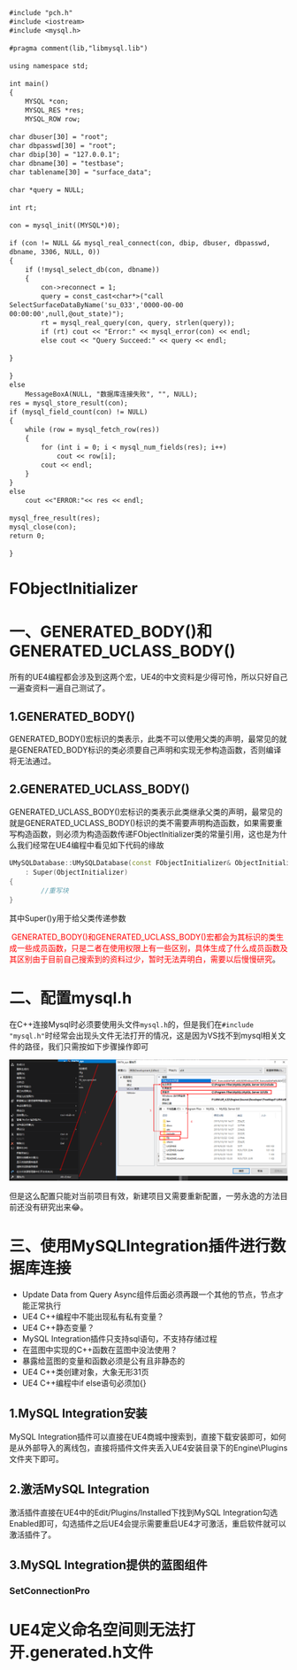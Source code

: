 ```
#include "pch.h"
#include <iostream>
#include <mysql.h>

#pragma comment(lib,"libmysql.lib")

using namespace std;

int main()
{
	MYSQL *con;
	MYSQL_RES *res;
	MYSQL_ROW row;

char dbuser[30] = "root";
char dbpasswd[30] = "root";
char dbip[30] = "127.0.0.1";
char dbname[30] = "testbase";
char tablename[30] = "surface_data";

char *query = NULL;

int rt;

con = mysql_init((MYSQL*)0);

if (con != NULL && mysql_real_connect(con, dbip, dbuser, dbpasswd, dbname, 3306, NULL, 0))
{
	if (!mysql_select_db(con, dbname))
	{
		con->reconnect = 1;
		query = const_cast<char*>("call SelectSurfaceDataByName('su_033','0000-00-00 00:00:00',null,@out_state)");
		rt = mysql_real_query(con, query, strlen(query));
		if (rt) cout << "Error:" << mysql_error(con) << endl;
		else cout << "Query Succeed:" << query << endl;

}

}
else
	MessageBoxA(NULL, "数据库连接失败", "", NULL);
res = mysql_store_result(con);
if (mysql_field_count(con) != NULL)
{
	while (row = mysql_fetch_row(res))
	{
		for (int i = 0; i < mysql_num_fields(res); i++)
			cout << row[i];
		cout << endl;
	}
}
else
	cout <<"ERROR:"<< res << endl;

mysql_free_result(res);
mysql_close(con);
return 0;

}
```

# FObjectInitializer

# 一、GENERATED_BODY()和GENERATED_UCLASS_BODY()

所有的UE4编程都会涉及到这两个宏，UE4的中文资料是少得可怜，所以只好自己一遍查资料一遍自己测试了。

## 1.GENERATED_BODY()

GENERATED_BODY()宏标识的类表示，此类不可以使用父类的声明，最常见的就是GENERATED_BODY标识的类必须要自己声明和实现无参构造函数，否则编译将无法通过。

## 2.GENERATED_UCLASS_BODY()

GENERATED_UCLASS_BODY()宏标识的类表示此类继承父类的声明，最常见的就是GENERATED_UCLASS_BODY()标识的类不需要声明构造函数，如果需要重写构造函数，则必须为构造函数传递FObjectInitializer类的常量引用，这也是为什么我们经常在UE4编程中看见如下代码的缘故

```C++
UMySQLDatabase::UMySQLDatabase(const FObjectInitializer& ObjectInitializer)
	: Super(ObjectInitializer)
{
        //重写块
}
```

其中Super()y用于给父类传递参数

<font color=red> GENERATED_BODY()和GENERATED_UCLASS_BODY()宏都会为其标识的类生成一些成员函数，只是二者在使用权限上有一些区别，具体生成了什么成员函数及其区别由于目前自己搜索到的资料过少，暂时无法弄明白，需要以后慢慢研究</font>。

# 二、配置mysql.h

在C++连接Mysql时必须要使用头文件`mysql.h`的，但是我们在`#include "mysql.h"`时经常会出现头文件无法打开的情况，这是因为VS找不到mysql相关文件的路径，我们只需按如下步骤操作即可

![](【UE4】C++连接MySQL/Snipaste_2019-10-23_10-36-25.png)

但是这么配置只能对当前项目有效，新建项目又需要重新配置，一劳永逸的方法目前还没有研究出来😂。

# 三、使用MySQLIntegration插件进行数据库连接

- Update Data from Query Async组件后面必须再跟一个其他的节点，节点才能正常执行
- UE4 C++编程中不能出现私有私有变量？
- UE4 C++静态变量？
- MySQL Integration插件只支持sql语句，不支持存储过程
- 在蓝图中实现的C++函数在蓝图中没法使用？
- 暴露给蓝图的变量和函数必须是公有且非静态的
- UE4 C++类创建对象，大象无形31页
- UE4 C++编程中if else语句必须加{}

## 1.MySQL Integration安装

MySQL Integration插件可以直接在UE4商城中搜索到，直接下载安装即可，如何是从外部导入的离线包，直接将插件文件夹丢入UE4安装目录下的Engine\Plugins文件夹下即可。

## 2.激活MySQL Integration

激活插件直接在UE4中的Edit/Plugins/Installed下找到MySQL Integration勾选Enabled即可，勾选插件之后UE4会提示需要重启UE4才可激活，重启软件就可以激活插件了。

## 3.MySQL Integration提供的蓝图组件

### SetConnectionPro

# UE4定义命名空间则无法打开.generated.h文件